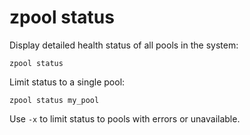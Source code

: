 # zpool status

Display detailed health status of all pools in the system:

	zpool status

Limit status to a single pool:

	zpool status my_pool

Use `-x` to limit status to pools with errors or unavailable.
